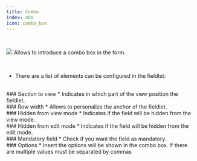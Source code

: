 ```yaml
---
title: Combo
index: 400
icon: combo_box
---
```


    
<br />

<img src="/static/images/icons/combo_box.png" /> Allows to introduce a combo box in the form.

<br />

* There are a list of elements can be configured in the fieldlet:

<br />
### Section to view
* Indicates in which part of the view position the fieldlet.

<br />
### Row width
* Allows to personalize the anchor of the fieldlet.

<br />
### Hidden from view mode
* Indicates if the field will be hidden from the view mode.

<br />
### Hidden from edit mode
* Indicates if the field will be hidden from the edit mode.


<br />
### Mandatory field
* Check if you want the field as mandatory.

<br />
### Options
* Insert the options will be shown in the combo box. If there are multiple values must be separated by commas